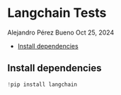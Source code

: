 # Langchain Tests
Alejandro Pérez Bueno
Oct 25, 2024

- [Install dependencies](#install-dependencies)

## Install dependencies

``` python
!pip install langchain
```
